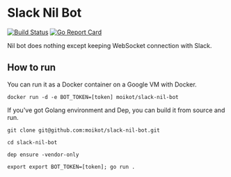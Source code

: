 # Slack Nil Bot
[![Build Status](https://travis-ci.com/moikot/slack-nil-bot.svg?branch=master)](https://travis-ci.com/moikot/slack-nil-bot)
[![Go Report Card](https://goreportcard.com/badge/github.com/moikot/slack-nil-bot)](https://goreportcard.com/report/github.com/moikot/slack-nil-bot)

Nil bot does nothing except keeping WebSocket connection with Slack.

## How to run

You can run it as a Docker container on a Google VM with Docker.

```shell
docker run -d -e BOT_TOKEN=[token] moikot/slack-nil-bot
```

If you've got Golang environment and Dep, you can build it from source and run.

```shell
git clone git@github.com:moikot/slack-nil-bot.git

cd slack-nil-bot

dep ensure -vendor-only

export export BOT_TOKEN=[token]; go run .
```
